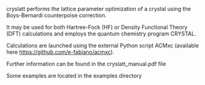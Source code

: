 cryslatt performs the lattice parameter optimization of a crystal using the Boys-Bernardi counterpoise correction.

It may be used for both Hartree-Fock (HF) or Density Functional Theory (DFT) calculations and employs the quantum chemistry program CRYSTAL.

Calculations are launched using the external Python script ACMxc (available here https://github.com/e-fabiano/acmxc).

Further information can be found in the cryslatt_manual.pdf file

Some examples are located in the examples directory
